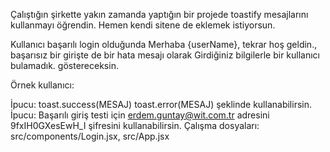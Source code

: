 Çalıştığın şirkette yakın zamanda yaptığın bir projede toastify mesajlarını kullanmayı öğrendin. Hemen kendi sitene de eklemek istiyorsun.

Kullanıcı başarılı login olduğunda Merhaba {userName}, tekrar hoş geldin., başarısız bir girişte de bir hata mesajı olarak Girdiğiniz bilgilerle bir kullanıcı bulamadık. göstereceksin.

Örnek kullanıcı:

İpucu: toast.success(MESAJ) toast.error(MESAJ) şeklinde kullanabilirsin.
İpucu: Başarılı giriş testi için erdem.guntay@wit.com.tr adresini 9fxIH0GXesEwH_I şifresini kullanabilirsin.
Çalışma dosyaları: src/components/Login.jsx, src/App.jsx
